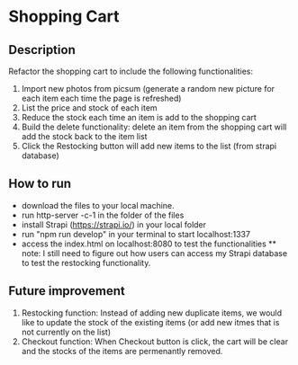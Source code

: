 # Shopping Cart

## Description
Refactor the shopping cart to include the following functionalities:
1. Import new photos from picsum (generate a random new picture for each item each time the page is refreshed)
2. List the price and stock of each item
3. Reduce the stock each time an item is add to the shopping cart
4. Build the delete functionality: delete an item from the shopping cart will add the stock back to the item list
5. Click the Restocking button will add new items to the list (from strapi database)

## How to run
- download the files to your local machine.
- run http-server -c-1 in the folder of the files
- install Strapi (https://strapi.io/) in your local folder
- run "npm run develop" in your terminal to start localhost:1337  
- access the index.html on localhost:8080 to test the functionalities
** note: I still need to figure out how users can access my Strapi database to test the restocking functionality.

## Future improvement
1. Restocking function: Instead of adding new duplicate items, we would like to update the stock of the existing items (or add new itmes that is not currently on the list)
2. Checkout function: When Checkout button is click, the cart will be clear and the stocks of the items are permenantly removed. 
